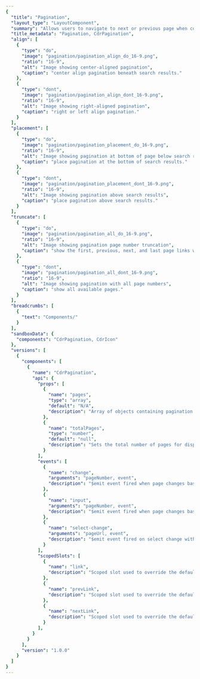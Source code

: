 ```yaml
---
{
  "title": "Pagination",
  "layout_type": "LayoutComponent",
  "summary": "Allows users to navigate to next or previous page when content is split into several pages",
  "title_metadata": "Pagination, CdrPagination",
  "align": [
    {
      "type": "do",
      "image": "pagination/pagination_align_do_16-9.png",
      "ratio": "16-9",
      "alt": "Image showing center-aligned pagination",
      "caption": "center align pagination beneath search results."
    },
    {
      "type": "dont",
      "image": "pagination/pagination_align_dont_16-9.png",
      "ratio": "16-9",
      "alt": "Image showing right-aligned pagination",
      "caption": "right or left align pagination."
    }
  ],
  "placement": [
    {
      "type": "do",
      "image": "pagination/pagination_placement_do_16-9.png",
      "ratio": "16-9",
      "alt": "Image showing pagination at bottom of page below search results",
      "caption": "place pagination at the bottom of search results."
    },
    {
      "type": "dont",
      "image": "pagination/pagination_placement_dont_16-9.png",
      "ratio": "16-9",
      "alt": "Image showing pagination above search results",
      "caption": "place pagination above search results."
    }
  ],
  "truncate": [
    {
      "type": "do",
      "image": "pagination/pagination_all_do_16-9.png",
      "ratio": "16-9",
      "alt": "Image showing pagination page number truncation",
      "caption": "show the first, previous, next, and last page links when possible. If not, use the degraded designs."
    },
    {
      "type": "dont",
      "image": "pagination/pagination_all_dont_16-9.png",
      "ratio": "16-9",
      "alt": "Image showing pagination with all page numbers",
      "caption": "show all available pages."
    }
  ],
  "breadcrumbs": [
    {
      "text": "Components/"
    }
  ],
  "sandboxData": {
    "components": "CdrPagination, CdrIcon"
  },
  "versions": [
    {
      "components": [
        {
          "name": "CdrPagination",
          "api": {
            "props": [
              {
                "name": "pages",
                "type": "array",
                "default": "N/A",
                "description": "Array of objects containing pagination data. Objects have structure of { page: number, url: string }. Required."
              },
              {
                "name": "totalPages",
                "type": "number",
                "default": "null",
                "description": "Sets the total number of pages for displaying \"Page x of <totalPages>\". Sometimes the total number of pages is different than total page data objects in the pages array. For example, if only the next and previous pages are provided."
              }
            ],
            "events": [
              {
                "name": "change",
                "arguments": "pageNumber, event",
                "description": "$emit event fired when page changes based on user interaction by clicking a link or selecting an option from the select on mobile."
              },
              {
                "name": "input",
                "arguments": "pageNumber, event",
                "description": "$emit event fired when page changes based on user interaction by clicking a link or selecting an option from the select on mobile."
              },
              {
                "name": "select-change",
                "arguments": "pageUrl, event",
                "description": "$emit event fired on select change with the URL value of the selected option. Also triggers the 'change' event (above) with the selected page number."
              }
            ],
            "scopedSlots": [
              {
                "name": "link",
                "description": "Scoped slot used to override the default page links used. Useful for integrating with client-side routing. The slot scope exposes the following attributes: class, href, aria-label, aria-current, page, and content."
              },
              {
                "name": "prevLink",
                "description": "Scoped slot used to override the default previous page link. Useful for integrating with client-side routing. The slot scope exposes the following attributes: class, href, aria-label, iconClass, iconComponent, page, and content. iconComponent corresponds to a sprite name in @rei/cedar-icons."
              },
              {
                "name": "nextLink",
                "description": "Scoped slot used to override the default next page link. Useful for integrating with client-side routing. The slot scope exposes the following attributes: class, href, aria-label, iconClass, iconComponent, page, and content. iconComponent corresponds to a sprite name in @rei/cedar-icons."
              }
            ],
          }
        }
      ],
      "version": "1.0.0"
    }
  ]
}
---
```


<cdr-doc-tabs>
<template slot="Overview">
<cdr-doc-table-of-contents-shell>

## Pagination @ SM, MD, LG

At the SM, MD, and LG breakpoints, pagination displays as a list of number text links with Prev and Next links when applicable.

<cdr-doc-example-code-pair repository-href="/src/components/accordion" :sandbox-data="$page.frontmatter.sandboxData" :model="{ page: 3, pages: [{page: 1, url: '1'}, {page: 2, url: '2'}, {page: 3, url: '3'}, {page: 4, url: '4'}, {page: 5, url: '5'}] }">

```html
<cdr-pagination
  :pages="pages"
  :total-pages="5"
  v-model="page"
/>
```
</cdr-doc-example-code-pair>

## Link Scoped Slots

Can be used to override the default links rendered in the pagination. Useful for integrating with client side routing, as a `router-link` can be rendered instead of a plain `a` tag. Pagination exposes 3 link scopedSlots: `link`, `prevLink`, and `nextLink`.

The `link` slot scope contains the following attributes:
- `class`: a class to be applied to the link in order to match pagination styling
- `href`: href that the link points to by default
- `aria-label`: default aria-label for this link
- `aria-current`: is `true` if this link is the current page
- `page`: the page number that corresponds to this link. NOTE: that you must manually update your v-model attribute to be the value of `page` whenever this link is clicked
- `content`: the default content for that link

The `prevLink` and `nextLink` slot scopes contain the following attributes:
- `class`: a class to be applied to the link in order to match pagination styling
- `href`: href that the link points to by default
- `aria-label`: default aria-label for this link
- `iconClass`: a class to be applied to the prev/next arrow icon in order to match pagination styling
- `iconPath`: the path to the icon in the [Cedar Icon Library](https://rei.github.io/cedar-icons/#/) used for this link
- `page`: the page number that corresponds to this link. NOTE: that you must manually update your v-model attribute to be the value of `page` whenever this link is clicked
- `content`: the default content for that link

<cdr-doc-example-code-pair repository-href="/src/components/accordion" :sandbox-data="$page.frontmatter.sandboxData" :model="{ page: 2, pages: [{page: 1, url: '1'}, {page: 2, url: '2'}, {page: 3, url: '3'}] }">

```html
<cdr-pagination
  :pages="pages"
  :total-pages="3"
  v-model="page"
>
  <template
    slot="link"
    slot-scope="link"
  >
    <div :class="link.class" :aria-label="link['aria-label']" :aria-current="link['aria-current']" @click="e => page = link.page">
      {{ link.href }}
    </div>
  </template>
  <template
    slot="prevLink"
    slot-scope="link"
  >
    <div @click="e => page = link.page" :aria-label="link['aria-label']">
      <cdr-icon :use="link.iconPath" :class="link.iconClass" />
      <span>{{ link.content }}</span>
    </div>
  </template>
  <template
    slot="nextLink"
    slot-scope="link"
  >
    <div @click="e => page = link.page" :aria-label="link['aria-label']">
      <span>{{ link.content }}</span>
      <cdr-icon :use="link.iconPath" :class="link.iconClass" />
    </div>
  </template>
</cdr-pagination>
```
</cdr-doc-example-code-pair>

## Pagination @ XS

At the XS breakpoint, pagination adapts to a Select component using the native UI dropdown menu.

<img :src="$withBase('/pagination/pagination_breakpoint_xs_2x.png')" alt="Image showing responsive pagination component using Select element" />

## Accessibility

This component complies with accessibility guidelines by doing the following:

- Wraps the pagination links in a `<nav>` element to let screen readers recognize the pagination controls
- Sets `aria-label="pagination"` to describe the type of navigation
- Indicates the active page by adding `aria-current="page"` to the link that points to the current page
- View these videos at [a11ymattters, Accessible Pagination](http://www.a11ymatters.com/pattern/pagination/). They demonstrate before and after pagination tests using a screen reader voiceover

<br />

This component has compliance WCAG guidelines by:
- [WCAG 2.4.8](https://www.w3.org/WAI/WCAG21/quickref/?versions=2.0&showtechniques=248#location): Information about the user's location within a set of Web pages is available
- [WCAG 3.2.3](https://www.w3.org/TR/UNDERSTANDING-WCAG20/consistent-behavior-consistent-locations.html): Navigation patterns follow a consistent pattern. Only position pagination component at the bottom of the page
- [WCAG 2.4.3](https://www.w3.org/WAI/WCAG21/quickref/?versions=2.0#qr-navigation-mechanisms-focus-order): Focus state receives focus in an order that preserves meaning
- [WCAG 2.4.7](https://www.w3.org/WAI/WCAG21/quickref/?versions=2.0#qr-navigation-mechanisms-focus-visible): Focus is visible
- [WCAG 2.5.5](https://www.w3.org/WAI/WCAG21/Understanding/target-size.html): Target size for pagination links are large enough for users to easily activate them

</cdr-doc-table-of-contents-shell>
</template>

<template slot="Guidelines">
<cdr-doc-table-of-contents-shell>

## Use When
- Providing navigation to break apart large quantities of content
- Breaking up search result pages into manageable sections

## Don't Use When

- Using lazy load or infinite scroll within an experience
- Switching between slides or content in a carousel
- Displaying editorial content. Instead, show entire article on one page

## Behavior

- Page number links are truncated as follows: [first] ... [current-1] [current] [current+1] ... [last]
- If there are 7 pages or fewer, all page number links will be shown
- Prev or Next text links are removed when the first or last page are active

Within pagination, link styles are adapted

- Text links are displayed as $text-color-primary-on-dark
- Prev and Next links use the small size for the caret-left and caret-right icons


### Do / Don't

By default, pagination is center aligned under category or search results content.

<do-dont :examples="$page.frontmatter.align" />

<br />

The primary placement for pagination is at the bottom of a page that displays rows of content.

<do-dont :examples="$page.frontmatter.placement" />

<br />

Use pagination logic to truncate link list, when possible.

<do-dont :examples="$page.frontmatter.truncate" />

### Responsiveness

Pagination adapts to a Select component with a native UI dropdown menu on XS breakpoints to provide a mobile-friendly experience.


</cdr-doc-table-of-contents-shell>
</template>

<template slot="API">
<cdr-doc-table-of-contents-shell>

## Props
<cdr-doc-api type="prop" :api-data="$page.frontmatter.versions[0].components[0].api.props" />

## Events

<cdr-doc-api type="event" :api-data="$page.frontmatter.versions[0].components[0].api.events" />

## Scoped Slots

<cdr-doc-api type="slot" :api-data="$page.frontmatter.versions[0].components[0].api.scopedSlots" />

## Usage

The **CdrPagination** component provides a current page number control and renders a list of links. The current page value should be bound using `v-model` in your app.

You will need to enable navigation manually for pagination to work at mobile widths (see below).

The **CdrPagination** component does not make data calls, render or track paginated data, or handle routing beyond simple anchor links. However, it does emit events if you need to customize routing or need to add additional application logic. See section below, "Usage with Vue Router".

### Responsive Behavior and Navigation

The responsive behavior for the **CdrPagination** component automatically converts to **CdrSelect** component rather than a list of links. Values for the **CdrSelect** component are the provided page URL.

If not using Vue Router (see "Usage with Vue Router" below) you will need to manually update window location by using the `select-change` event.

```vue
<template>
  ...
     <cdr-pagination
       :pages="pageData"
       :total-pages="pageData.length"
       v-model="ex1Page"
       @select-change="selectNavigate"      
     />
  ...
</template>

<script>
import { CdrPagination } from '@rei/cedar';
export default {
  ...
  components: {
     CdrPagination  
  },
  data() {
    Return {
      ex1Page: 1,
      pageData: [
        { page: 1, url: 'https://www.rei.com/search?page=1' },
        { page: 2, url: 'https://www.rei.com/search?page=2' },
        { page: 3, url: 'https://www.rei.com/search?page=3' }
      ]
    };
  },
  methods: {
    selectNavigate(url, e) {
      window.location = url;
    },
  },
}
</script>
```

### SEO

For best SEO support, use of pagination requires additional markup and logic in the `<head>` of the page.

See REI's SEO Confluence page on [pagination](https://confluence.rei.com/display/SI/Pagination+Tag+Implementation) for information on implementing this correctly on your page.

Note that REI has chosen HTML `<link>` elements instead of HTTP headers. Make sure to use fully qualified absolute URLs in the `<link>` elements instead of relative URLs.

For general recommendations view Google's Search Console page, [Indicating paginated content to Google](https://support.google.com/webmasters/answer/1663744?hl=en).


</cdr-doc-table-of-contents-shell>
</template>

</cdr-doc-tabs>
